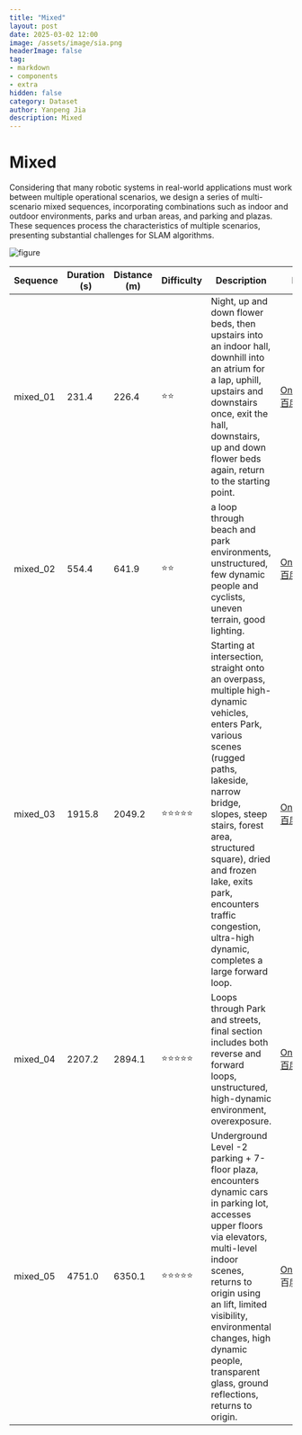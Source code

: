 ```yaml
---
title: "Mixed"
layout: post
date: 2025-03-02 12:00
image: /assets/image/sia.png
headerImage: false
tag:
- markdown
- components
- extra
hidden: false
category: Dataset
author: Yanpeng Jia
description: Mixed
---
```


# Mixed

Considering that many robotic systems in real-world applications must work between multiple operational scenarios, we design a series of multi-scenario mixed sequences, incorporating combinations such as indoor and outdoor environments, parks and urban areas, and parking and plazas. These sequences process the characteristics of multiple scenarios, presenting substantial challenges for SLAM algorithms.

![figure](../../assets/image/mixed.png)

| Sequence      | Duration (s) | Distance (m) | Difficulty | Description | Bag | Ground Truth |
|--------------|-------------|-------------|------------|-------------|-------------|-------------|
|  mixed_01    | 231.4       | 226.4       | ⭐⭐        | Night, up and down flower beds, then upstairs into an indoor hall, downhill into an atrium for a lap, uphill, upstairs and downstairs once, exit the hall, downstairs, up and down flower beds again, return to the starting point. | [OneDrive](https://1drv.ms/u/c/c1806c2e19f2193f/EZ47XG_3tmxFp3zRiXKF31UBN8dDW04xgwOvxv2fR11ndQ?e=EXkVMa) [百度网盘](https://pan.baidu.com/s/18J57xvxCilDsCl6BwycL6A?pwd=p6hj) | [OneDrive](https://1drv.ms/t/c/c1806c2e19f2193f/EfGpueAiNNBHoqEzdSIcFWUBidgIUtu1EdO52TRdv2ijDw?e=dmLGpa) [百度网盘](https://pan.baidu.com/s/1AvxqAWOJXQKfWHwlfFcOog?pwd=qfid) |
|  mixed_02    | 554.4       | 641.9       | ⭐⭐        | a loop through beach and park environments, unstructured, few dynamic people and cyclists, uneven terrain, good lighting. | [OneDrive](https://1drv.ms/u/c/c1806c2e19f2193f/ET61nNWJCx1EkG1RaH622JEBuOj_mYXdfusamnnWuOXtfA?e=FdFjdp) [百度网盘](https://pan.baidu.com/s/1_IsN7BvLdYN64C1eWI-qvA?pwd=r23f) | [OneDrive](https://1drv.ms/t/c/c1806c2e19f2193f/EYL0r10kpKlFrItLaGvUkh8BvDyNCbptS6W5bmFs_MHQ_g?e=7ac6FZ) [百度网盘](https://pan.baidu.com/s/114rjPvk8xiMxoavFuAFdgQ?pwd=3bhq) |
|  mixed_03    | 1915.8      | 2049.2      | ⭐⭐⭐⭐⭐     | Starting at intersection, straight onto an overpass, multiple high-dynamic vehicles, enters Park, various scenes (rugged paths, lakeside, narrow bridge, slopes, steep stairs, forest area, structured square), dried and frozen lake, exits park, encounters traffic congestion, ultra-high dynamic, completes a large forward loop. | [OneDrive](https://1drv.ms/u/c/c1806c2e19f2193f/ETY6P-vc9_RAtU54ZnSlI6cBCmSypAGR5qgXydFqkuS1BQ?e=GgL6XK) [百度网盘](https://pan.baidu.com/s/1Q92emJKEPU-mhKu-t_2WoA?pwd=9jic) | [OneDrive](https://1drv.ms/t/c/c1806c2e19f2193f/EYH1vkiqxRVBi_VGyjeZPJkBETyI84-pOqARYYjwLOhNXw?e=DM7BJi) [百度网盘](https://pan.baidu.com/s/1jUIOrGh-1Y66XcqafPb_gQ?pwd=w1wg) |
|  mixed_04    | 2207.2      | 2894.1      | ⭐⭐⭐⭐⭐     | Loops through Park and streets, final section includes both reverse and forward loops, unstructured, high-dynamic environment, overexposure. | [OneDrive](https://1drv.ms/u/c/c1806c2e19f2193f/ERH4GTg3akBLlxHBeaUXGScBREzXphUzjrxIu-tTOEonkA?e=7WgZhZ) [百度网盘](https://pan.baidu.com/s/1U-IIB2O3Eyzu-fy4NT_3kg?pwd=b57v) | [OneDrive](https://1drv.ms/t/c/c1806c2e19f2193f/EY3N5E9lgjZJuTIp6KYGk2sBQ8H6owKCjaF7XfIczFiTfw?e=xcbR5S) [百度网盘](https://pan.baidu.com/s/1B3Px4mnN4KStFlLO_oFYyA?pwd=jv9m) |
|  mixed_05    | 4751.0      | 6350.1      | ⭐⭐⭐⭐⭐     | Underground Level -2 parking + 7-floor plaza, encounters dynamic cars in parking lot, accesses upper floors via elevators, multi-level indoor scenes, returns to origin using an lift, limited visibility, environmental changes, high dynamic people, transparent glass, ground reflections, returns to origin. | [OneDrive](https://1drv.ms/u/c/c1806c2e19f2193f/Ea0XwK6FX1FGjfHne1DggFwBlryeW5umqa1rUkDDzMT1WQ?e=KP4HO1) 百度网盘 |  |

